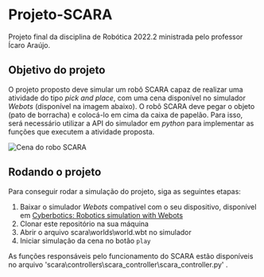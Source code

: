 # Projeto-SCARA

Projeto final da disciplina de Robótica 2022.2 ministrada pelo professor Ícaro Araújo.


## Objetivo do projeto

O projeto proposto deve simular um robô SCARA capaz de realizar uma atividade do tipo *pick and place*, com uma cena disponível no simulador *Webots* (disponível na imagem abaixo). O robô SCARA deve pegar o objeto (pato de borracha) e colocá-lo em cima da caixa de papelão. Para isso, será necessário utilizar a API do simulador em *python* para implementar as funções que executem a atividade proposta.

![Cena do robo SCARA](scara\worlds\.world.jpg)

## Rodando o projeto

Para conseguir rodar a simulação do projeto, siga as seguintes etapas:

1. Baixar o simulador *Webots* compatível com o seu dispositivo, disponível em [Cyberbotics: Robotics simulation with Webots](https://cyberbotics.com/#download)
2. Clonar este repositório na sua máquina
3. Abrir o arquivo scara\worlds\world.wbt no simulador
4. Iniciar simulação da cena no botão `play`

As funções responsáveis pelo funcionamento do SCARA estão disponíveis no arquivo 'scara\controllers\scara_controller\scara_controller.py' .
